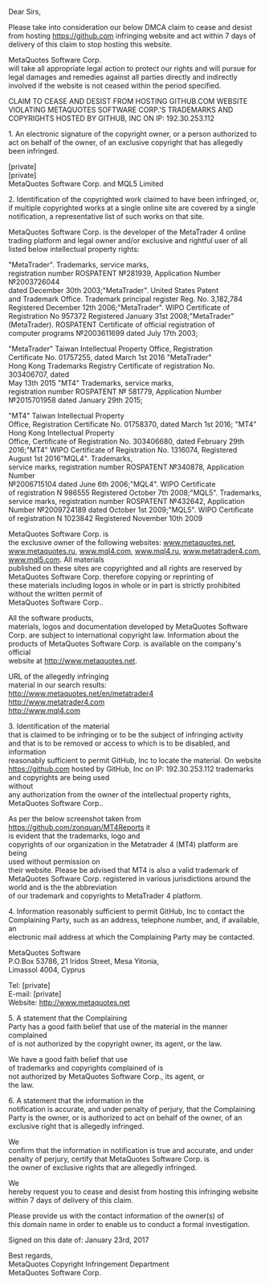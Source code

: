 Dear Sirs,  

Please take into consideration our below DMCA claim
to cease and desist from hosting https://github.com infringing website and act within 7 days of delivery of this claim to stop hosting this website.  

MetaQuotes Software Corp.  
will take all appropriate legal action to protect our rights and will
pursue for legal damages and remedies against all parties directly and
indirectly involved if the website is not ceased within the period
specified.  

CLAIM TO CEASE AND DESIST FROM HOSTING GITHUB.COM WEBSITE VIOLATING METAQUOTES SOFTWARE CORP.'S TRADEMARKS AND COPYRIGHTS HOSTED BY GITHUB, INC ON IP:  192.30.253.112

1\. An electronic signature of the
copyright owner, or a person authorized to act on behalf of the owner, of an
exclusive copyright that has allegedly been infringed.

[private]  
[private]  
MetaQuotes Software Corp. and MQL5 Limited

2\. Identification of the copyrighted
work claimed to have been infringed, or, if multiple copyrighted works at a
single online site are covered by a single notification, a representative list
of such works on that site.

MetaQuotes Software Corp. is the
developer of the MetaTrader 4 online trading platform and legal owner and/or exclusive and rightful user of all listed
below intellectual property rights:

"MetaTrader". Trademarks, service marks,  
registration number ROSPATENT №281939, Application Number №2003726044  
dated December 30th  2003;"MetaTrader". United States Patent  
and Trademark Office. Trademark principal register Reg. No. 3,182,784  
Registered December 12th  2006;"MetaTrader". WIPO Certificate of Registration No  957372 Registered January 31st  2008;"MetaTrader"  
(MetaTrader). ROSPATENT Certificate of official registration of  
computer programs №2003611699 dated July 17th  2003;  

"MetaTrader"  Taiwan Intellectual Property Office, Registration  
Certificate No. 01757255, dated March 1st  2016     "MetaTrader"  
Hong Kong Trademarks Registry Certificate of registration No.  
303406707, dated  
May 13th   2015 "MT4" Trademarks, service marks,    
registration number ROSPATENT № 581779, Application Number №2015701958 dated January 29th  2015;    

"MT4" Taiwan Intellectual Property    
Office, Registration Certificate No. 01758370, dated March 1st  2016; "MT4" Hong Kong Intellectual Property  
Office, Certificate of Registration No. 303406680, dated February 29th  2016;"MT4" WIPO Certificate of Registration No. 1316074,   Registered August 1st 2016"MQL4". Trademarks,  
service marks, registration number ROSPATENT №340878, Application Number  
№2006715104 dated June 6th 2006;"MQL4". WIPO Certificate  
of registration N 986555 Registered October 7th  2008;"MQL5". Trademarks, service marks, registration number ROSPATENT №432642,   Application Number №2009724189 dated October 1st 2009;"MQL5". WIPO Certificate of registration N 1023842 Registered November 10th 2009  

MetaQuotes Software Corp. is   
the exclusive owner of the following websites: www.metaquotes.net, www.metaquotes.ru, www.mql4.com, www.mql4.ru, www.metatrader4.com,   www.mql5.com. All materials  
published on these sites are copyrighted and all rights are reserved by  
MetaQuotes Software Corp. therefore copying or reprinting of  
these materials including logos in whole or in part is strictly prohibited without the written permit of   
MetaQuotes Software Corp..  

All the software products,  
materials, logos and documentation developed by MetaQuotes Software  
Corp. are subject to international copyright law. Information about the  
products of MetaQuotes Software Corp. is available on the company's  
official    
website at http://www.metaquotes.net.  

URL of the allegedly infringing  
material in our search results:   
http://www.metaquotes.net/en/metatrader4  
http://www.metatrader4.com  
http://www.mql4.com

3\.  Identification of the material  
that is claimed to be infringing or to be the subject of infringing activity  
and that is to be removed or access to which is to be disabled, and information  
reasonably sufficient to permit  GitHub, Inc to locate the material. On website https://github.com hosted by GitHub, Inc on IP:   192.30.253.112 trademarks and copyrights are being used  
without  
any authorization from the owner of the intellectual property rights,  
MetaQuotes Software Corp..  

As per the below screenshot taken from https://github.com/zonquan/MT4Reports it  
is evident that the  trademarks, logo and  
copyrights of our organization in the Metatrader 4 (MT4) platform are  
being  
used without permission on  
their website.  Please be advised that MT4 is also a valid trademark of  
MetaQuotes Software Corp. registered in various jurisdictions around the  
world and is the  the abbreviation  
of our trademark and copyrights to MetaTrader 4 platform.      

4\.  Information reasonably sufficient
to permit GitHub, Inc to contact the
Complaining Party, such as an address, telephone number, and, if available, an  
electronic mail address at which the Complaining Party may be contacted. 

MetaQuotes Software  
P.O.Box 53786,
21 Iridos Street, Mesa Yitonia,  
Limassol 4004, Cyprus  

Tel: [private]  
E-mail: [private]  
Website: http://www.metaquotes.net  

5\. A statement that the Complaining  
Party has a good faith belief that use of the material in the manner complained  
of is not authorized by the copyright owner, its agent, or the law.  

We have a good faith belief that use  
of trademarks and copyrights complained of is  
not authorized by MetaQuotes Software Corp., its agent, or  
the law.  
 
6\. A statement that the information in the  
notification is accurate, and under penalty of perjury, that the Complaining  
Party is the owner, or is authorized to act on behalf of the owner, of an  
exclusive right that is allegedly infringed.  

We  
confirm that the information in notification is true and accurate, and under  
penalty of perjury, certify that MetaQuotes Software Corp. is  
the owner of exclusive rights that are allegedly infringed.  

We  
hereby request you to cease and desist from hosting this infringing website within 7 days of delivery of this claim.  

Please provide us with the contact information of the owner(s) of  
this domain name in order to enable us to conduct a formal investigation.  

Signed on this date of:  January 23rd, 2017  

Best regards,  
MetaQuotes Copyright Infringement Department  
MetaQuotes Software Corp.  
